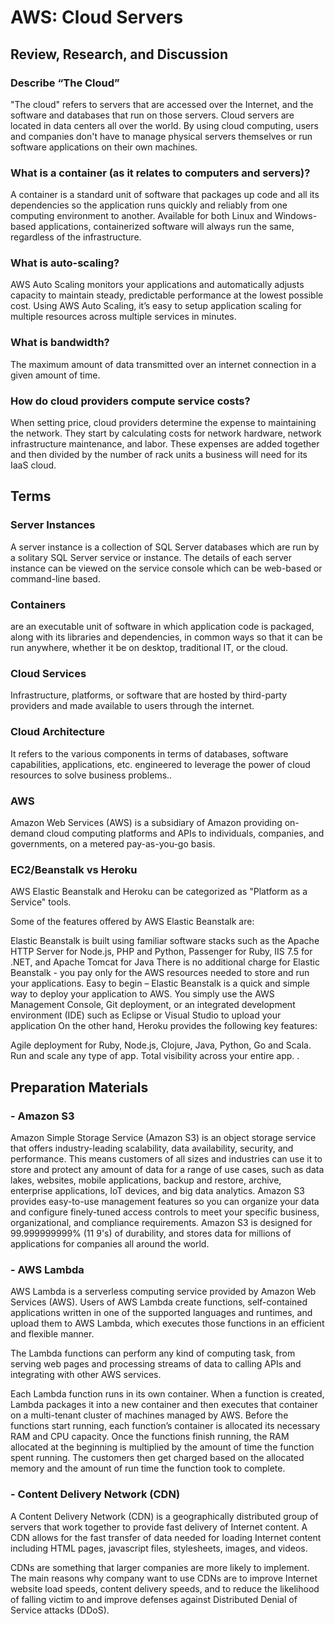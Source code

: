 # AWS: Cloud Servers

## Review, Research, and Discussion

### Describe “The Cloud”

"The cloud" refers to servers that are accessed over the Internet, and the software and databases that run on those servers. Cloud servers are located in data centers all over the world. By using cloud computing, users and companies don't have to manage physical servers themselves or run software applications on their own machines. <br>

### What is a container (as it relates to computers and servers)?

 A container is a standard unit of software that packages up code and all its dependencies so the application runs quickly and reliably from one computing environment to another. 
 Available for both Linux and Windows-based applications, containerized software will always run the same, regardless of the infrastructure.<br>


### What is auto-scaling?

AWS Auto Scaling monitors your applications and automatically adjusts capacity to maintain steady, predictable performance at the lowest possible cost. Using AWS Auto Scaling, it’s easy to setup application scaling for multiple resources across multiple services in minutes.

### What is bandwidth?

The maximum amount of data transmitted over an internet connection in a given amount of time. <br>

### How do cloud providers compute service costs?

When setting price, cloud providers determine the expense to maintaining the network. They start by calculating costs for network hardware, network infrastructure maintenance, and labor. These expenses are added together and then divided by the number of rack units a business will need for its IaaS cloud.<br>


## Terms

### Server Instances 

A server instance is a collection of SQL Server databases which are run by a solitary SQL Server service or instance. The details of each server instance can be viewed on the service console which can be web-based or command-line based.<br>

### Containers

are an executable unit of software in which application code is packaged, along with its libraries and dependencies, in common ways so that it can be run anywhere, whether it be on desktop, traditional IT, or the cloud.<br>

### Cloud Services

Infrastructure, platforms, or software that are hosted by third-party providers and made available to users through the internet. <br>

### Cloud Architecture

It refers to the various components in terms of databases, software capabilities, applications, etc. engineered to leverage the power of cloud resources to solve business problems..<br>

### AWS

Amazon Web Services (AWS) is a subsidiary of Amazon providing on-demand cloud computing platforms and APIs to individuals, companies, and governments, on a metered pay-as-you-go basis.<br>

### EC2/Beanstalk vs Heroku

AWS Elastic Beanstalk and Heroku can be categorized as "Platform as a Service" tools.

Some of the features offered by AWS Elastic Beanstalk are:

Elastic Beanstalk is built using familiar software stacks such as the Apache HTTP Server for Node.js, PHP and Python, Passenger for Ruby, IIS 7.5 for .NET, and Apache Tomcat for Java
There is no additional charge for Elastic Beanstalk - you pay only for the AWS resources needed to store and run your applications.
Easy to begin – Elastic Beanstalk is a quick and simple way to deploy your application to AWS. You simply use the AWS Management Console, Git deployment, or an integrated development environment (IDE) such as Eclipse or Visual Studio to upload your application
On the other hand, Heroku provides the following key features:

Agile deployment for Ruby, Node.js, Clojure, Java, Python, Go and Scala.
Run and scale any type of app.
Total visibility across your entire app. .<br>

## Preparation Materials


### - Amazon S3

Amazon Simple Storage Service (Amazon S3) is an object storage service that offers industry-leading scalability, data availability, security, and performance. This means customers of all sizes and industries can use it to store and protect any amount of data for a range of use cases, such as data lakes, websites, mobile applications, backup and restore, archive, enterprise applications, IoT devices, and big data analytics. Amazon S3 provides easy-to-use management features so you can organize your data and configure finely-tuned access controls to meet your specific business, organizational, and compliance requirements. Amazon S3 is designed for 99.999999999% (11 9's) of durability, and stores data for millions of applications for companies all around the world.

### - AWS Lambda

AWS Lambda is a serverless computing service provided by Amazon Web Services (AWS). Users of AWS Lambda create functions, self-contained applications written in one of the supported languages and runtimes, and upload them to AWS Lambda, which executes those functions in an efficient and flexible manner.<br>

The Lambda functions can perform any kind of computing task, from serving web pages and processing streams of data to calling APIs and integrating with other AWS services. <br>

Each Lambda function runs in its own container. When a function is created, Lambda packages it into a new container and then executes that container on a multi-tenant cluster of machines managed by AWS. Before the functions start running, each function’s container is allocated its necessary RAM and CPU capacity. Once the functions finish running, the RAM allocated at the beginning is multiplied by the amount of time the function spent running. The customers then get charged based on the allocated memory and the amount of run time the function took to complete. <br>

### - Content Delivery Network (CDN)

A Content Delivery Network (CDN) is a geographically distributed group of servers that work together to provide fast delivery of Internet content. A CDN allows for the fast transfer of data needed for loading Internet content including HTML pages, javascript files, stylesheets, images, and videos.<br>

CDNs are something that larger companies are more likely to implement. The main reasons why company want to use CDNs are to improve Internet website load speeds, content delivery speeds, and to reduce the likelihood of falling victim to and improve defenses against Distributed Denial of Service attacks (DDoS).<br>





